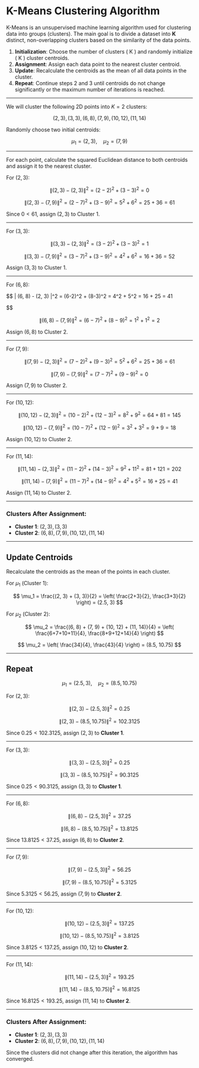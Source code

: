 # K-Means Clustering Algorithm

K-Means is an unsupervised machine learning algorithm used for clustering data into groups (clusters). The main goal is to divide a dataset into **K** distinct, non-overlapping clusters based on the similarity of the data points.

1. **Initialization**: Choose the number of clusters \( K \) and randomly initialize \( K \) cluster centroids.
2. **Assignment**: Assign each data point to the nearest cluster centroid.
3. **Update**: Recalculate the centroids as the mean of all data points in the cluster.
4. **Repeat**: Continue steps 2 and 3 until centroids do not change significantly or the maximum number of iterations is reached.

---

We will cluster the following 2D points into $K = 2$ clusters:

$$
(2, 3), \, (3, 3), \, (6, 8), \, (7, 9), \, (10, 12), \, (11, 14)
$$

Randomly choose two initial centroids:

$$
\mu_1 = (2, 3), \quad \mu_2 = (7, 9)
$$

---


For each point, calculate the squared Euclidean distance to both centroids and assign it to the nearest cluster.

For $(2, 3)$:

$$
\| (2, 3) - (2, 3) \|^2 = (2-2)^2 + (3-3)^2 = 0
$$

$$
\| (2, 3) - (7, 9) \|^2 = (2-7)^2 + (3-9)^2 = 5^2 + 6^2 = 25 + 36 = 61
$$

Since $0 < 61$, assign $(2, 3)$ to $\text{Cluster 1}$.

---

For $(3, 3)$:

$$
\| (3, 3) - (2, 3) \|^2 = (3-2)^2 + (3-3)^2 = 1
$$

$$
\| (3, 3) - (7, 9) \|^2 = (3-7)^2 + (3-9)^2 = 4^2 + 6^2 = 16 + 36 = 52
$$

Assign $(3, 3)$ to $\text{Cluster 1}$.

---
For $(6, 8)$:

$$
\| (6, 8) - (2, 3) \|^2 = (6-2)^2 + (8-3)^2 = 4^2 + 5^2 = 16 + 25 = 41

$$

$$
\| (6, 8) - (7, 9) \|^2 = (6-7)^2 + (8-9)^2 = 1^2 + 1^2 = 2
$$

Assign $(6, 8)$ to $\text{Cluster 2}$.

---
For $(7, 9)$:

$$
\| (7, 9) - (2, 3) \|^2 = (7-2)^2 + (9-3)^2 = 5^2 + 6^2 = 25 + 36 = 61
$$

$$
\| (7, 9) - (7, 9) \|^2 = (7-7)^2 + (9-9)^2 = 0
$$

Assign $(7, 9)$ to $\text{Cluster 2}$.

---
For $(10, 12)$:

$$
\| (10, 12) - (2, 3) \|^2 = (10-2)^2 + (12-3)^2 = 8^2 + 9^2 = 64 + 81 = 145
$$

$$
\| (10, 12) - (7, 9) \|^2 = (10-7)^2 + (12-9)^2 = 3^2 + 3^2 = 9 + 9 = 18
$$

Assign $(10, 12)$ to $\text{Cluster 2}$.

---
For $(11, 14)$:

$$
\| (11, 14) - (2, 3) \|^2 = (11-2)^2 + (14-3)^2 = 9^2 + 11^2 = 81 + 121 = 202
$$

$$
\| (11, 14) - (7, 9) \|^2 = (11-7)^2 + (14-9)^2 = 4^2 + 5^2 = 16 + 25 = 41
$$

Assign $(11, 14)$ to $\text{Cluster 2}$.

---

### Clusters After Assignment:
- **Cluster 1**: $(2, 3), (3, 3)$
- **Cluster 2**: $(6, 8), (7, 9), (10, 12), (11, 14)$

---

## Update Centroids

Recalculate the centroids as the mean of the points in each cluster.

For $\mu_1$ (Cluster 1):

$$
\mu_1 = \frac{(2, 3) + (3, 3)}{2} = \left( \frac{2+3}{2}, \frac{3+3}{2} \right) = (2.5, 3)
$$

For $\mu_2$ (Cluster 2):

$$
\mu_2 = \frac{(6, 8) + (7, 9) + (10, 12) + (11, 14)}{4} = \left( \frac{6+7+10+11}{4}, \frac{8+9+12+14}{4} \right)
$$

$$
\mu_2 = \left( \frac{34}{4}, \frac{43}{4} \right) = (8.5, 10.75)
$$

---

## Repeat

$$
\mu_1 = (2.5, 3), \quad \mu_2 = (8.5, 10.75)
$$


For $(2, 3)$:

$$
\| (2, 3) - (2.5, 3) \|^2  = 0.25
$$

$$
\| (2, 3) - (8.5, 10.75) \|^2= 102.3125
$$

Since $0.25 < 102.3125$, assign $(2, 3)$ to **Cluster 1**.

---

For $(3, 3)$:

$$
\| (3, 3) - (2.5, 3) \|^2 = 0.25
$$

$$
\| (3, 3) - (8.5, 10.75) \|^2 = 90.3125
$$

Since $0.25 < 90.3125$, assign $(3, 3)$ to **Cluster 1**.

---

For $(6, 8)$:

$$
\| (6, 8) - (2.5, 3) \|^2 = 37.25
$$

$$
\| (6, 8) - (8.5, 10.75) \|^2 = 13.8125
$$

Since $13.8125 < 37.25$, assign $(6, 8)$ to **Cluster 2**.

---

For $(7, 9)$:

$$
\| (7, 9) - (2.5, 3) \|^2 = 56.25
$$

$$
\| (7, 9) - (8.5, 10.75) \|^2 = 5.3125
$$

Since $5.3125 < 56.25$, assign $(7, 9)$ to **Cluster 2**.

---

For $(10, 12)$:

$$
\| (10, 12) - (2.5, 3) \|^2 = 137.25
$$

$$
\| (10, 12) - (8.5, 10.75) \|^2 = 3.8125
$$

Since $3.8125 < 137.25$, assign $(10, 12)$ to **Cluster 2**.

---

For $(11, 14)$:

$$
\| (11, 14) - (2.5, 3) \|^2 = 193.25
$$

$$
\| (11, 14) - (8.5, 10.75) \|^2 = 16.8125
$$

Since $16.8125 < 193.25$, assign $(11, 14)$ to **Cluster 2**.

---

### Clusters After Assignment:
- **Cluster 1**: $(2, 3), (3, 3)$
- **Cluster 2**: $(6, 8), (7, 9), (10, 12), (11, 14)$

Since the clusters did not change after this iteration, the algorithm has converged.

<!-- <script src="https://cdn.mathjax.org/mathjax/latest/MathJax.js?config=TeX-AMS-MML_HTMLorMML"></script> -->


